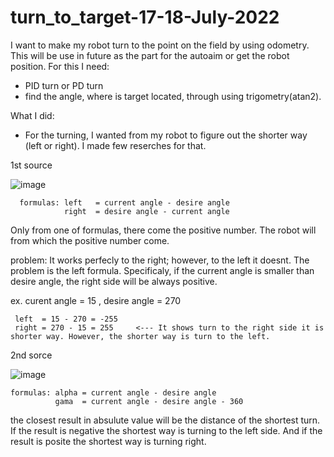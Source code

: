 # turn_to_target-17-18-July-2022

I want to make my robot turn to the point on the field by using odometry. This will be use in future as the part for the autoaim or get the robot position.
  For this I need:
  - PID turn or PD turn
  - find the angle, where is target located, through using trigometry(atan2).
  
  
 What I did:
 
 - For the turning, I wanted from my robot to figure out the shorter way (left or right). I made few reserches for that.
 
 
  1st source
  
  
  
  
  
  
  
  
  ![image](https://user-images.githubusercontent.com/105900658/182445820-b5db2e11-1dd5-425d-8f11-653b65a7e966.png)
  
      formulas: left   = current angle - desire angle
                right  = desire angle - current angle
           
           
 Only from one of formulas, there come the positive number. The robot will from which the positive number come.
 
 
 problem: It works perfecly to the right; however, to the left it doesnt. The problem is the left formula. Specificaly, if the current angle is smaller than desire angle, the right side will be always positive.
 
  ex. curent angle = 15 , desire angle = 270
      
     left  = 15 - 270 = -255
     right = 270 - 15 = 255     <--- It shows turn to the right side it is shorter way. However, the shorter way is turn to the left.
     
     
     
  2nd sorce
  
  
  
  
  
  
  
  
  ![image](https://user-images.githubusercontent.com/105900658/182685630-6d93ab2e-289a-44be-a426-db45ed1e8bc6.png)
  
    formulas: alpha = current angle - desire angle
              gama  = current angle - desire angle - 360
            
 the closest result in absulute value will be the distance of the shortest turn. If the result is negative the shortest way is turning to the left side. And if the result is posite the shortest way is turning right.
     
     
  
   

  
    
